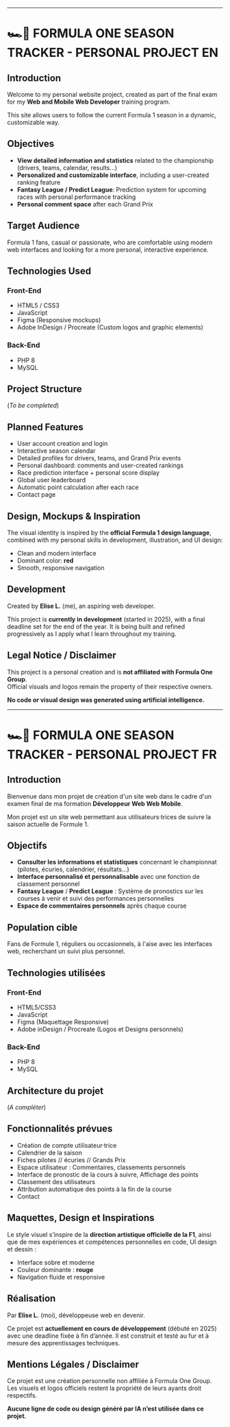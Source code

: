 
---
#  🏎️💨 FORMULA ONE SEASON TRACKER - PERSONAL PROJECT EN

## Introduction

Welcome to my personal website project, created as part of the final exam for my **Web and Mobile Web Developer** training program.

This site allows users to follow the current Formula 1 season in a dynamic, customizable way.

## Objectives

- **View detailed information and statistics** related to the championship (drivers, teams, calendar, results…)
- **Personalized and customizable interface**, including a user-created ranking feature
- **Fantasy League / Predict League**: Prediction system for upcoming races with personal performance tracking
- **Personal comment space** after each Grand Prix

## Target Audience

Formula 1 fans, casual or passionate, who are comfortable using modern web interfaces and looking for a more personal, interactive experience.

## Technologies Used

### Front-End
- HTML5 / CSS3  
- JavaScript  
- Figma (Responsive mockups)  
- Adobe InDesign / Procreate (Custom logos and graphic elements)

### Back-End
- PHP 8  
- MySQL

## Project Structure

(*To be completed*)

## Planned Features

- User account creation and login  
- Interactive season calendar  
- Detailed profiles for drivers, teams, and Grand Prix events  
- Personal dashboard: comments and user-created rankings  
- Race prediction interface + personal score display  
- Global user leaderboard  
- Automatic point calculation after each race  
- Contact page

## Design, Mockups & Inspiration

The visual identity is inspired by the **official Formula 1 design language**, combined with my personal skills in development, illustration, and UI design:

- Clean and modern interface  
- Dominant color: **red**  
- Smooth, responsive navigation  

## Development

Created by **Elise L.** (me), an aspiring web developer.

This project is **currently in development** (started in 2025), with a final deadline set for the end of the year. It is being built and refined progressively as I apply what I learn throughout my training.

## Legal Notice / Disclaimer

This project is a personal creation and is **not affiliated with Formula One Group**.  
Official visuals and logos remain the property of their respective owners.

**No code or visual design was generated using artificial intelligence.**

---

# 🏎️💨 FORMULA ONE SEASON TRACKER - PERSONAL PROJECT FR
## Introduction

Bienvenue dans mon projet de création d'un site web dans le cadre d'un examen final de ma formation **Développeur Web Web Mobile**.

Mon projet est un site web permettant aux utilisateurs·trices de suivre la saison actuelle de Formule 1.

## Objectifs 
- **Consulter les informations et statistiques** concernant le championnat (pilotes, écuries, calendrier, résultats...)
-  **Interface personnalisé et personnalisable** avec une fonction de classement personnel
- **Fantasy League** / **Predict League** : Système de pronostics sur les courses à venir et suivi des performances personnelles
- **Espace de commentaires personnels** après chaque course

## Population cible
Fans de Formule 1, réguliers ou occasionnels, à l'aise avec les interfaces web, recherchant un suivi plus personnel.

## Technologies utilisées
### Front-End 
- HTML5/CSS3
- JavaScript
- Figma (Maquettage Responsive)
- Adobe inDesign / Procreate (Logos et Designs personnels)

### Back-End 
- PHP 8
- MySQL

## Architecture du projet
(*A compléter*)

## Fonctionnalités prévues 
- Création de compte utilisateur·trice
- Calendrier de la saison
- Fiches pilotes // écuries // Grands Prix
- Espace utilisateur : Commentaires, classements personnels
- Interface de pronostic de la cours à suivre, Affichage des points
- Classement des utilisateurs
- Attribution automatique des points à la fin de la course
- Contact

## Maquettes, Design et Inspirations
Le style visuel s’inspire de la **direction artistique officielle de la F1**, ainsi que de mes expériences et compétences personnelles en code, UI design et dessin :
- Interface sobre et moderne
- Couleur dominante : **rouge**
- Navigation fluide et responsive

## Réalisation 
Par **Elise L.** (moi), développeuse web en devenir.

Ce projet est **actuellement en cours de développement** (débuté en 2025) avec une deadline fixée à fin d’année. Il est construit et testé au fur et à mesure des apprentissages techniques.

## Mentions Légales / Disclaimer
Ce projet est une création personnelle non affiliée à Formula One Group. Les visuels et logos officiels restent la propriété de leurs ayants droit respectifs.  

**Aucune ligne de code ou design généré par IA n’est utilisée dans ce projet.**